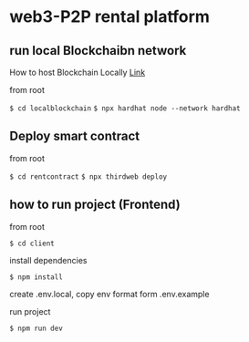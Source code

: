 # web3-P2P rental platform

## run local Blockchaibn network
How to host Blockchain Locally [Link](https://www.youtube.com/watch?v=_zTHUUOZdec)

from root

`$ cd localblockchain`
`$ npx hardhat node --network hardhat`

## Deploy smart contract

from root

`$ cd rentcontract`
`$ npx thirdweb deploy`

## how to run project (Frontend)

from root

`$ cd client`

install dependencies

`$ npm install`

create .env.local, copy env format form .env.example

run project

`$ npm run dev`




